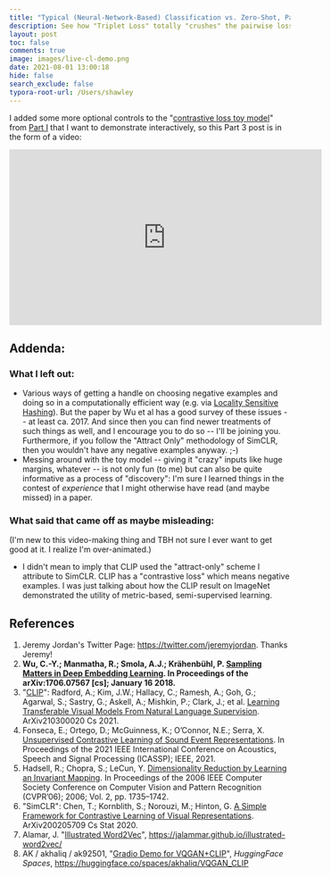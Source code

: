 ```yaml
---
title: "Typical (Neural-Network-Based) Classification vs. Zero-Shot, Part 3 - Live Demo of CL Toy"
description: See how "Triplet Loss" totally "crushes" the pairwise loss described in Part 1. 
layout: post
toc: false
comments: true
image: images/live-cl-demo.png
date: 2021-08-01 13:00:18
hide: false
search_exclude: false
typora-root-url: /Users/shawley
---
```


I added some more optional controls to the "[contrastive loss toy model](https://drscotthawley.github.io/blog/scottergories/2021/05/04/The-Joy-Of-3D.html#Contrastive-Loss-Cartoon-Demo)" from [Part I](https://drscotthawley.github.io/blog/scottergories/2021/05/04/The-Joy-Of-3D.html) that I want to demonstrate interactively, so this Part 3 post is in the form of a video:



<iframe width="560" height="315" src="https://www.youtube.com/embed/1cwc42sFA0A" title="YouTube video player" frameborder="0" allow="accelerometer; autoplay; clipboard-write; encrypted-media; gyroscope; picture-in-picture" allowfullscreen></iframe>



## Addenda:

### What I left out:

* Various ways of getting a handle on choosing negative examples and doing so in a computationally efficient way (e.g. via [Locality Sensitive Hashing](https://en.wikipedia.org/wiki/Locality-sensitive_hashing)).  But the paper by Wu et al has a good survey of these issues -- at least ca. 2017.  And since then you can find newer treatments of such things as well, and I encourage you to do so -- I'll be joining you.  Furthermore, if you follow the "Attract Only" methodology of SimCLR, then you wouldn't have any negative examples anyway. ;-) 
* Messing around with the toy model -- giving it "crazy" inputs like huge margins, whatever -- is not only fun (to me) but can also be quite informative as a process of "discovery": I'm sure I learned things in the contest of *experience* that I might otherwise have read (and maybe missed) in a paper. 



### What said that came off as maybe misleading:

(I'm new to this video-making thing and TBH not sure I ever want to get good at it. I realize I'm over-animated.)  

- I didn't mean to imply that CLIP used the "attract-only" scheme I attribute to SimCLR.  CLIP has a "contrastive loss" which means negative examples.  I was just talking about how the CLIP result on ImageNet demonstrated  the utility of metric-based, semi-supervised learning.



## References

1. Jeremy Jordan's Twitter Page: https://twitter.com/jeremyjordan. Thanks Jeremy! 
2. **Wu, C.-Y.; Manmatha, R.; Smola, A.J.; Krähenbühl, P. [Sampling Matters in Deep Embedding Learning](https://openaccess.thecvf.com/content_ICCV_2017/papers/Wu_Sampling_Matters_in_ICCV_2017_paper.pdf). In Proceedings of the arXiv:1706.07567 [cs]; January 16 2018.**
3. "[CLIP](https://openai.com/blog/clip/)": Radford, A.; Kim, J.W.; Hallacy, C.; Ramesh, A.; Goh, G.; Agarwal, S.; Sastry, G.; Askell, A.; Mishkin, P.; Clark, J.; et al. [Learning Transferable Visual Models From Natural Language Supervision](https://arxiv.org/abs/2103.00020). ArXiv210300020 Cs 2021.  
4. Fonseca, E.; Ortego, D.; McGuinness, K.; O’Connor, N.E.; Serra, X. [Unsupervised Contrastive Learning of Sound Event Representations](https://arxiv.org/pdf/2011.07616.pdf). In Proceedings of the 2021 IEEE International Conference on Acoustics, Speech and Signal Processing (ICASSP); IEEE, 2021.
5. Hadsell, R.; Chopra, S.; LeCun, Y. [Dimensionality Reduction by Learning an Invariant Mapping](http://yann.lecun.com/exdb/publis/pdf/hadsell-chopra-lecun-06.pdf). In Proceedings of the 2006 IEEE Computer Society Conference on Computer Vision and Pattern Recognition (CVPR’06); 2006; Vol. 2, pp. 1735–1742.
6. "SimCLR": Chen, T.; Kornblith, S.; Norouzi, M.; Hinton, G. [A Simple Framework for Contrastive Learning of Visual Representations](https://arxiv.org/pdf/2002.05709.pdf). ArXiv200205709 Cs Stat 2020.
7. Alamar, J. "[Illustrated Word2Vec](https://jalammar.github.io/illustrated-word2vec/)", https://jalammar.github.io/illustrated-word2vec/
8. AK / akhaliq / ak92501, "[Gradio Demo for VQGAN+CLIP](https://huggingface.co/spaces/akhaliq/VQGAN_CLIP)", *HuggingFace Spaces*, https://huggingface.co/spaces/akhaliq/VQGAN_CLIP